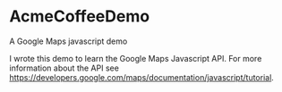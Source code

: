 AcmeCoffeeDemo
==============

A Google Maps javascript demo

I wrote this demo to learn the Google Maps Javascript API. For more information about the API
see https://developers.google.com/maps/documentation/javascript/tutorial. 

       
